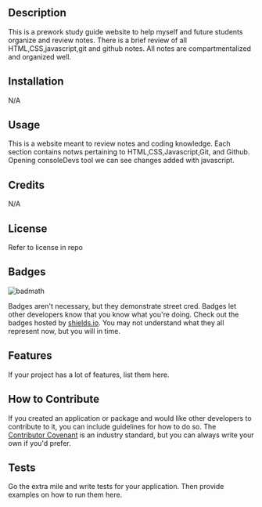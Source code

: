 ## <Prework Study Guide Webpage>

## Description

This is a prework study guide website to help myself and future students organize and review notes. There is a brief review of all HTML,CSS,javascript,git and github notes. All notes are compartmentalized and organized well.

## Installation

N/A

## Usage

This is a website meant to review notes and coding knowledge. Each section contains notws pertaining to HTML,CSS,Javascript,Git, and Github. Opening consoleDevs tool we can see changes added with javascript.
## Credits

N/A
## License
Refer to license in repo

## Badges

![badmath](https://img.shields.io/github/languages/top/nielsenjared/badmath)

Badges aren't necessary, but they demonstrate street cred. Badges let other developers know that you know what you're doing. Check out the badges hosted by [shields.io](https://shields.io/). You may not understand what they all represent now, but you will in time.

## Features

If your project has a lot of features, list them here.

## How to Contribute

If you created an application or package and would like other developers to contribute to it, you can include guidelines for how to do so. The [Contributor Covenant](https://www.contributor-covenant.org/) is an industry standard, but you can always write your own if you'd prefer.

## Tests

Go the extra mile and write tests for your application. Then provide examples on how to run them here.
